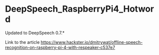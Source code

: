 # DeepSpeech_RaspberryPi4_Hotword
Updated to DeepSpeech 0.7.*

Link to the article 
https://www.hackster.io/dmitrywat/offline-speech-recognition-on-raspberry-pi-4-with-respeaker-c537e7

